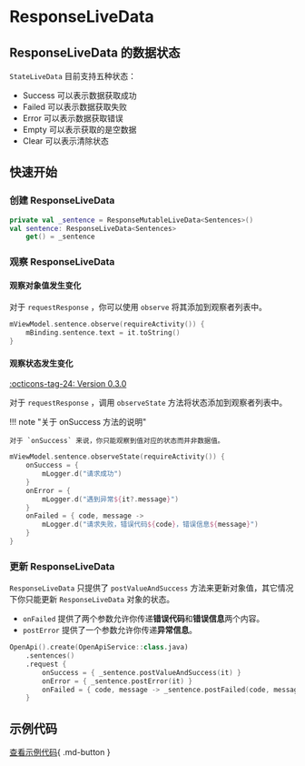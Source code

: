 # ResponseLiveData

## ResponseLiveData 的数据状态

`StateLiveData` 目前支持五种状态：

- Success 可以表示数据获取成功
- Failed 可以表示数据获取失败
- Error 可以表示数据获取错误
- Empty 可以表示获取的是空数据
- Clear 可以表示清除状态

## 快速开始

### 创建 ResponseLiveData

```kotlin
private val _sentence = ResponseMutableLiveData<Sentences>()
val sentence: ResponseLiveData<Sentences>
    get() = _sentence
```

### 观察 ResponseLiveData

#### 观察对象值发生变化

对于 `requestResponse` ，你可以使用 `observe` 将其添加到观察者列表中。

```kotlin
mViewModel.sentence.observe(requireActivity()) {
    mBinding.sentence.text = it.toString()
}
```


#### 观察状态发生变化

[:octicons-tag-24: Version 0.3.0](https://ave.entropy2020.cn/version/VastTools/#030)

对于 `requestResponse` ，调用 `observeState` 方法将状态添加到观察者列表中。

!!! note "关于 onSuccess 方法的说明"

    对于 `onSuccess` 来说，你只能观察到值对应的状态而并非数据值。

```kotlin
mViewModel.sentence.observeState(requireActivity()) {
    onSuccess = {
        mLogger.d("请求成功")
    }
    onError = {
        mLogger.d("遇到异常${it?.message}")
    }
    onFailed = { code, message ->
        mLogger.d("请求失败，错误代码${code}，错误信息${message}")
    }
}
```

### 更新 ResponseLiveData

`ResponseLiveData` 只提供了 `postValueAndSuccess` 方法来更新对象值，其它情况下你只能更新 `ResponseLiveData` 对象的状态。

- `onFailed` 提供了两个参数允许你传递**错误代码**和**错误信息**两个内容。
- `postError` 提供了一个参数允许你传递**异常信息**。

```kotlin
OpenApi().create(OpenApiService::class.java)
    .sentences()
    .request {
        onSuccess = { _sentence.postValueAndSuccess(it) }
        onError = { _sentence.postError(it) }
        onFailed = { code, message -> _sentence.postFailed(code, message) }
    }
```

## 示例代码

[查看示例代码](https://github.com/SakurajimaMaii/Android-Vast-Extension/tree/develop/app/src/main/kotlin/com/ave/vastgui/app/fragment/ReceiverFragment.kt){ .md-button }
